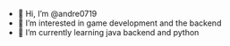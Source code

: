 - 👋 Hi, I’m @andre0719
- 👀 I’m interested in game development and the backend
- 🌱 I’m currently learning java backend and python 


<!---
andre0719/andre0719 is a ✨ special ✨ repository because its `README.md` (this file) appears on your GitHub profile.
You can click the Preview link to take a look at your changes.
--->
